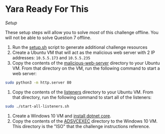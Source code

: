 # Yara Ready For This

_Setup_

These setup steps will allow you to solve _most_ of this challenge offline. You will not be able to solve Question 7 offline.

1. Run the [setup.sh](./setup.sh) script to generate additional challenge resources
1. Create a Ubuntu VM that will act as the malicious web server with 2 IP addresses: `10.5.5.173` and `10.5.5.235`
1. Copy the contents of the [malicious-web-server](./malicious-web-server/) directory to your Ubuntu VM. From that directory on the VM, run the following command to start a web server: 
```bash
sudo python3 -m http.server 80
```
1. Copy the contents of the [listeners](./listeners/) directory to your Ubuntu VM. From that directory, run the following command to start all of the listeners: 
```bash
sudo ./start-all-listeners.sh
```
1. Create a Windows 10 VM and [install dotnet core](https://dotnet.microsoft.com/en-us/download). 
1. Copy the contents of the [ADSVCEXEC](./ADSVCEXEC/) directory to the Windows 10 VM. This directory is the "ISO" that the challenge instructions reference. 